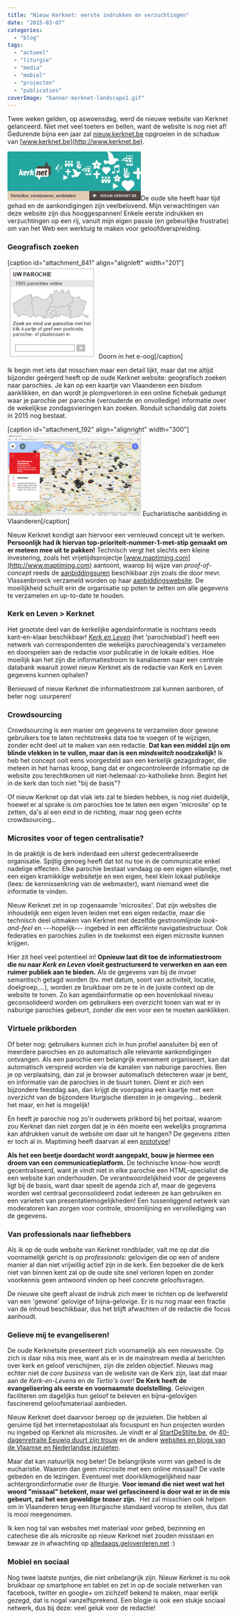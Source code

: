```yaml
---
title: "Nieuw Kerknet: eerste indrukken en verzuchtingen"
date: "2015-03-07"
categories: 
  - "blog"
tags: 
  - "actueel"
  - "liturgie"
  - "media"
  - "mobiel"
  - "projecten"
  - "publicaties"
coverImage: "banner-kerknet-landscape1.gif"
---
```


Twee weken gelden, op aswoensdag, werd de nieuwe website van Kerknet gelanceerd. Niet met veel toeters en bellen, want de website is nog niet af! Gedurende bijna een jaar zal [nieuw.kerknet.be](http://nieuw.kerknet.be) opgroeien in de schaduw van [www.kerknet.be](http://www.kerknet.be).

[![banner-kerknet-landscape[1]](images/banner-kerknet-landscape1-300x110.gif)](https://nieuw.kerknet.be/)De oude site heeft haar tijd gehad en de aankondigingen zijn veelbelovend. Mijn verwachtingen van deze website zijn dus hooggespannen! Enkele eerste indrukken en verzuchtingen op een rij, vanuit mijn eigen passie (en gebeurlijke frustratie) om van het Web een werktuig te maken voor geloofdverspreiding.

### Geografisch zoeken

\[caption id="attachment\_841" align="alignleft" width="201"\][![Doorn in het e-oog](images/parochiezoeker.png)](http://www.kerknet.be/) Doorn in het e-oog\[/caption\]

Ik begin met iets dat misschien maar een detail lijkt, maar dat me altijd bijzonder geërgerd heeft op de oude Kerknet website: geografisch zoeken naar parochies. Je kan op een kaartje van Vlaanderen een bisdom aanklikken, en dan wordt je plompverloren in een online fichebak gedumpt waar je parochie per parochie (verouderde en onvolledige) informatie over de wekelijkse zondagsvieringen kan zoeken. Ronduit schandalig dat zoiets in 2015 nog bestaat.

\[caption id="attachment\_192" align="alignright" width="300"\][![aanbiddinginvlaanderenradiomaria](images/aanbiddinginvlaanderenradiomaria-300x186.png)](http://adoremus.maptiming.com/#51.050426,4.255035,9z,707px/all) Eucharistische aanbidding in Vlaanderen\[/caption\]

Nieuw Kerknet kondigt aan hiervoor een vernieuwd concept uit te werken. **Persoonlijk had ik hiervan top-prioriteit-nummer-1-met-stip gemaakt om er meteen mee uit te pakken!** Technisch vergt het slechts een kleine investering, zoals het vrijetijdsprojectje [www.maptiming.com](http://www.maptiming.com) aantoont, waarop bij wijze van _proof-of-concept_ reeds de [aanbiddingsuren](http://adoremus.maptiming.com/#51.050426,4.255035,9z,707px/all "Aanbidding in Vlaanderen") beschikbaar zijn zoals die door mevr. Vlassenbroeck verzameld worden op haar [aanbiddingswebsite](http://www.bloggen.be/aanbiddingswebsite/ "Aanbiddingswebsite"). De moeilijkheid schuilt erin de organisatie op poten te zetten om alle gegevens te verzamelen _en_ up-to-date te houden.

### Kerk en Leven > Kerknet

Het grootste deel van de kerkelijke agendainformatie is nochtans reeds kant-en-klaar beschikbaar! [_Kerk en Leven_](https://www.kerknet.be/organisatie/kerk-leven) (het 'parochieblad') heeft een netwerk van correspondenten die wekelijks parochieagenda's verzamelen en doorspelen aan de redactie voor publicatie in de lokale edities. Hoe moeilijk kan het zijn die informatiestroom te kanaliseren naar een centrale databank waaruit zowel nieuw Kerknet als de redactie van Kerk en Leven gegevens kunnen ophalen?

Benieuwd of nieuw Kerknet die informatiestroom zal kunnen aanboren, of beter nog: usurperen!

### Crowdsourcing

Crowdsourcing is een manier om gegevens te verzamelen door gewone gebruikers toe te laten rechtstreeks data toe te voegen of te wijzigen, zonder echt deel uit te maken van een redactie. **Dat kan een middel zijn om blinde vlekken in te vullen, maar dan is een _mindswitch_ noodzakelijk!** Ik heb het concept ooit eens voorgesteld aan een kerkelijk gezagsdrager, die meteen in het harnas kroop, bang dat er ongecontroleerde informatie op de website zou terechtkomen uit niet-helemaal-zo-katholieke bron. Begint het in de kerk dan toch niet "bij de basis"?

Of nieuw Kerknet op dat vlak iets zal te bieden hebben, is nog niet duidelijk, hoewel er al sprake is om parochies toe te laten een eigen 'microsite' op te zetten, da's al een eind in de richting, maar nog geen echte crowdsourcing...

### Microsites voor of tegen centralisatie?

In de praktijk is de kerk inderdaad een uiterst gedecentraliseerde organisatie. Spijtig genoeg heeft dat tot nu toe in de communicatie enkel nadelige effecten. Elke parochie bestaat vandaag op een eigen eilandje, met een eigen kramikkige websitetje en een eigen, heel klein lokaal publiekje (lees: de kennissenkring van de webmaster), want niemand weet die informatie te vinden.

Nieuw Kerknet zet in op zogenaamde 'microsites'. Dat zijn websites die inhoudelijk een eigen leven leiden met een eigen redactie, maar die technisch deel uitmaken van Kerknet met dezelfde gestroomlijnde _look-and-feel_ en ---hopelijk--- ingebed in een efficiënte navigatiestructuur. Ook federaties en parochies zullen in de toekomst een eigen microsite kunnen krijgen.

Hier zit heel veel potentieel in! **Opnieuw laat dit toe de informatiestroom die nu naar _Kerk en Leven_ vloeit gestructureerd te verwerken en aan een ruimer publiek aan te bieden.** Als de gegevens van bij de invoer semantisch getagd worden (bv. met datum, soort van activiteit, locatie, doelgroep,...), worden ze bruikbaar om ze te in de juiste context op de website te tonen. Zo kan agendainformatie op een bovenlokaal niveau geconsolideerd worden om gebruikers een overzicht tonen van wat er in naburige parochies gebeurt, zonder die een voor een te moeten aanklikken.

### Virtuele prikborden

Of beter nog: gebruikers kunnen zich in hun profiel aansluiten bij een of meerdere parochies en zo automatisch alle relevante aankondigingen ontvangen. Als een parochie een belangrijk evenement organiseert, kan dat automatisch verspreid worden via de kanalen van naburige parochies. Ben je op verplaatsing, dan zal je browser automatisch detecteren waar je bent, en informatie van de parochies in de buurt tonen. Dient er zich een bijzondere feestdag aan, dan krijgt de voorpagina een kaartje met een overzicht van de bijzondere liturgische diensten in je omgeving… bedenk het maar, en het is mogelijk!

En heeft je parochie nog zo'n ouderwets prikbord bij het portaal, waarom zou Kerknet dan niet zorgen dat je in één moeite een wekelijks programma kan afdrukken vanuit de website om daar uit te hangen? De gegevens zitten er toch al in. Maptiming heeft daarvan al een [prototype](http://adoremus.maptiming.com/qr/location/sint-jacobskerk-lange-nieuwstraat-73-2000-antwerp-belgium)!

**Als het een beetje doordacht wordt aangepakt, bouw je hiermee een droom van een communicatieplatform.** De technische know-how wordt gecentraliseerd, want je vindt niet in elke parochie een HTML-specialist die een website kan onderhouden. De verantwoordelijkheid voor de gegevens ligt bij de basis, want daar speelt de agenda zich af, maar de gegevens worden wel centraal geconsolideerd zodat iedereen ze kan gebruiken en een varieteit van presentatiemogelijkheden! Een tussenliggend netwerk van moderatoren kan zorgen voor controle, stroomlijning en vervollediging van de gegevens.

### Van professionals naar liefhebbers

Als ik op de oude website van Kerknet rondblader, valt me op dat die voornamelijk gericht is op _professionals:_ gelovigen die op een of andere manier al dan niet vrijwillig actief zijn in de kerk. Een bezoeker die de kerk niet van binnen kent zal op de oude site snel verloren lopen en zonder voorkennis geen antwoord vinden op heel concrete geloofsvragen.

De nieuwe site geeft alvast de indruk zich meer te richten op de leefwereld van een 'gewone' gelovige of bijna-gelovige. Er is nu nog maar een fractie van de inhoud beschikbaar, dus het blijft afwachten of de redactie die focus aanhoudt.

### Gelieve mij te evangeliseren!

De oude Kerknetsite presenteert zich voornamelijk als een nieuwssite. Op zich is daar niks mis mee, want als er in de mainstream media al berichten over kerk en geloof verschijnen, zijn die zelden objectief. Nieuws mag echter niet de _core business_ van de website van de Kerk zijn, laat dat maar aan de _Kerk-en-Levens_ en de _Tertio's_ over! **De Kerk heeft de evangelisering als eerste en voornaamste doelstelling.** Gelovigen faciliteren om dagelijks hun geloof te beleven en bijna-gelovigen fascinerend geloofsmateriaal aanbieden.

Nieuw Kerknet doet daarvoor beroep op de jezuieten. Die hebben al geruime tijd het internetapostolaat als focuspunt en hun projecten worden nu ingebed op Kerknet als microsites. Je vindt er al [StartDeStilte.be](http://startdestilte.be), de [40-dagenretraite Eeuwig duurt zijn trouw](http://www.ignatiaansbidden.org/) en de andere [websites en blogs van de Vlaamse en Nederlandse jezuieten](https://nieuw.kerknet.be/organisatie/jezu%C3%AFeten).

Maar dat kan natuurlijk nog beter! De belangrijkste vorm van gebed is de eucharistie. Waarom dan geen microsite met een online missaal? De vaste gebeden en de lezingen. Eventueel met doorklikmogelijkheid naar achtergrondinformatie over de liturgie. **Voor iemand die niet weet wat het woord "missaal" betekent, maar wel gefascineerd is door wat er in de mis gebeurt, zal het een geweldige _teaser_ zijn.**  Het zal misschien ook helpen om in Vlaanderen terug een liturgische standaard voorop te stellen, dus dat is mooi meegenomen.

Ik ken nog tal van websites met materiaal voor gebed, bezinning en catechese die als microsite op nieuw Kerknet niet zouden misstaan en bewaar ze in afwachting op [alledaags.gelovenleren.net](http://alledaags.gelovenleren.net) :)

### Mobiel en sociaal

Nog twee laatste puntjes, die niet onbelangrijk zijn. Nieuw Kerknet is nu ook bruikbaar op smartphone en tablet en zet in op de sociale netwerken van facebook, twitter en google+ om zichzelf bekend te maken, maar eerlijk gezegd, dat is nogal vanzelfsprekend. Een blogje is ook een stukje sociaal netwerk, dus bij deze: veel geluk voor de redactie!
